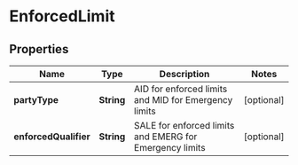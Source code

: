 
# EnforcedLimit

## Properties
Name | Type | Description | Notes
------------ | ------------- | ------------- | -------------
**partyType** | **String** | AID for enforced limits and MID for Emergency limits |  [optional]
**enforcedQualifier** | **String** | SALE for enforced limits and EMERG for Emergency limits |  [optional]



